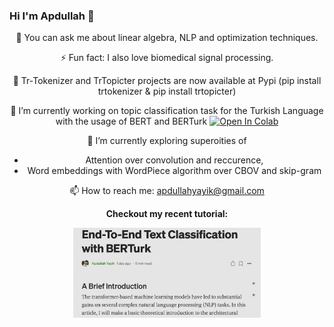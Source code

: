 ### Hi I'm Apdullah 👋


<div align="center">
 
 
💬 You can ask me about linear algebra, NLP and optimization techniques.
 
⚡ Fun fact: I also love biomedical signal processing.

:pushpin: Tr-Tokenizer and TrTopicter projects are now available at Pypi (pip install trtokenizer & pip install trtopicter)

🔭 I’m currently working on topic classification task for the Turkish Language with the usage of BERT and BERTurk [![Open In Colab](https://colab.research.google.com/assets/colab-badge.svg)](https://colab.research.google.com/drive/196wEPGPzEqQW8wQY2zUvhH_AWrOTxred?authuser=1)



🌱 I’m currently exploring superoities of 
      <ul>
       <li>Attention over convolution and reccurence,</li>
       <li>Word embeddings with WordPiece algorithm over CBOV and skip-gram</li>
     </ul> 
 
   

📫 How to reach me: apdullahyayik@gmail.com

**Checkout my recent tutorial:**

[<img width="300" src="https://github.com/apdullahyayik/apdullahyayik/blob/main/berturk.png">](https://apdullahyayik.medium.com/end-to-end-text-classification-with-berturk-a859d64aa265)


<!-- <img src="out.gif" width="250" height="350"><!-- 
   
<!--
**apdullahyayik/apdullahyayik** is a ✨ _special_ ✨ repository because its `README.md` (this file) appears on your GitHub profile.
<!-- 
Here are some ideas to get you started:


- 🌱 I’m currently learning ...
- 👯 I’m looking to collaborate on ...
- 🤔 I’m looking for help with ...
- 💬 Ask me about ...
- 📫 How to reach me: ...
- 😄 Pronouns: ...
- ⚡ Fun fact: ...
-->


</div>
